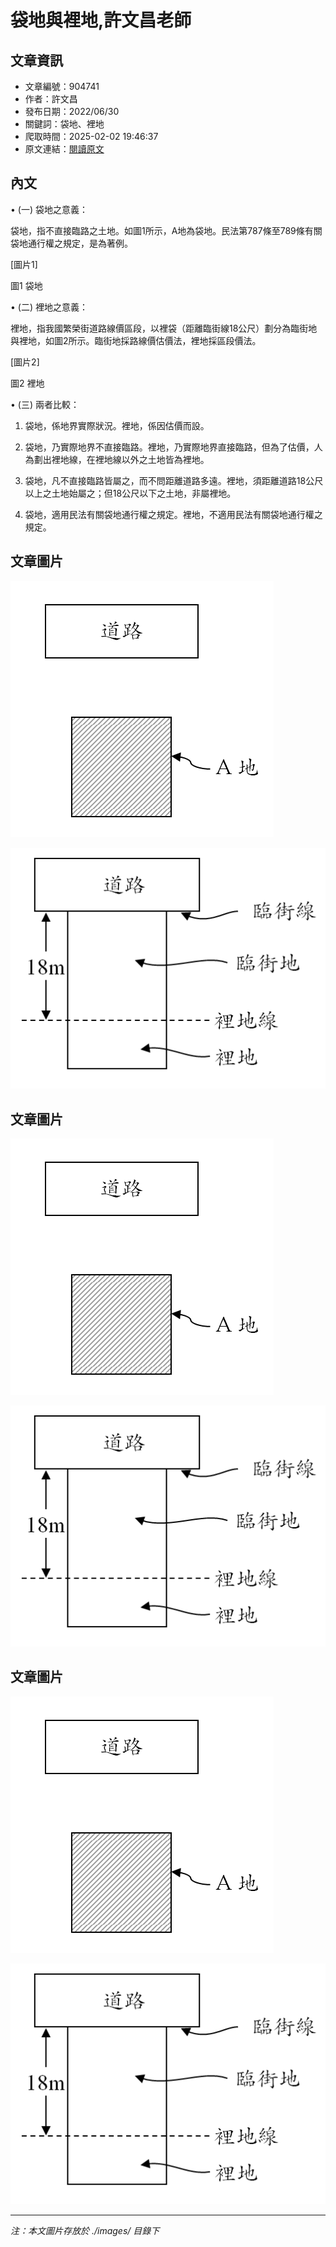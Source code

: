# 袋地與裡地,許文昌老師

## 文章資訊
- 文章編號：904741
- 作者：許文昌
- 發布日期：2022/06/30
- 關鍵詞：袋地、裡地
- 爬取時間：2025-02-02 19:46:37
- 原文連結：[閱讀原文](https://real-estate.get.com.tw/Columns/detail.aspx?no=904741)

## 內文
• (一) 袋地之意義：

袋地，指不直接臨路之土地。如圖1所示，A地為袋地。民法第787條至789條有關袋地通行權之規定，是為著例。

[圖片1]

圖1 袋地

• (二) 裡地之意義：

裡地，指我國繁榮街道路線價區段，以裡袋（距離臨街線18公尺）劃分為臨街地與裡地，如圖2所示。臨街地採路線價估價法，裡地採區段價法。

[圖片2]

圖2 裡地

• (三) 兩者比較：

1. 袋地，係地界實際狀況。裡地，係因估價而設。

2. 袋地，乃實際地界不直接臨路。裡地，乃實際地界直接臨路，但為了估價，人為劃出裡地線，在裡地線以外之土地皆為裡地。

3. 袋地，凡不直接臨路皆屬之，而不問距離道路多遠。裡地，須距離道路18公尺以上之土地始屬之；但18公尺以下之土地，非屬裡地。

4. 袋地，適用民法有關袋地通行權之規定。裡地，不適用民法有關袋地通行權之規定。

## 文章圖片

![圖片1](./images/904741_c11c2601.png)

![圖片2](./images/904741_878afce1.png)

## 文章圖片

![圖片1](./images/904741_c11c2601.png)

![圖片2](./images/904741_878afce1.png)

## 文章圖片

![圖片1](./images/904741_c11c2601.png)

![圖片2](./images/904741_878afce1.png)


---
*注：本文圖片存放於 ./images/ 目錄下*
